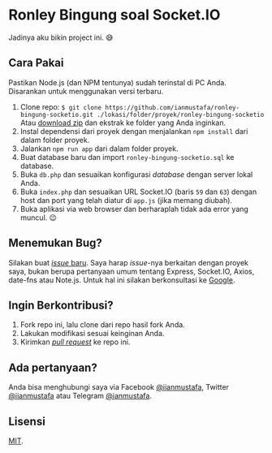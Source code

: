# Ronley Bingung soal Socket.IO

Jadinya aku bikin project ini. 😅

## Cara Pakai
Pastikan Node.js (dan NPM tentunya) sudah terinstal di PC Anda. Disarankan untuk menggunakan versi terbaru.

1. Clone repo: `$ git clone https://github.com/ianmustafa/ronley-bingung-socketio.git ./lokasi/folder/proyek/ronley-bingung-socketio`  
  Atau [download zip](https://github.com/ianmustafa/ronley-bingung-socketio/archive/master.zip) dan ekstrak ke folder yang Anda inginkan.
2. Instal dependensi dari proyek dengan menjalankan `npm install` dari dalam folder proyek.
3. Jalankan `npm run app` dari dalam folder proyek.
4. Buat database baru dan import `ronley-bingung-socketio.sql` ke database.
5. Buka `db.php` dan sesuaikan konfigurasi _database_ dengan server lokal Anda.
6. Buka `index.php` dan sesuaikan URL Socket.IO (baris `59` dan `63`) dengan host dan port yang telah diatur di `app.js` (jika memang diubah).
7. Buka aplikasi via web browser dan berharaplah tidak ada error yang muncul. 😉

## Menemukan Bug?
Silakan buat [_issue_ baru](https://github.com/ianmustafa/ronley-bingung-socketio/issues/new). Saya harap _issue_-nya berkaitan dengan proyek saya, bukan berupa pertanyaan umum tentang Express, Socket.IO, Axios, date-fns atau Note.js. Untuk hal ini silakan berkonsultasi ke [Google](https://googel.co.id).

## Ingin Berkontribusi?
1. Fork repo ini, lalu clone dari repo hasil fork Anda.
2. Lakukan modifikasi sesuai keinginan Anda.
3. Kirimkan [_pull request_](https://github.com/ianmustafa/ronley-bingung-socketio/compare) ke repo ini.

## Ada pertanyaan?
Anda bisa menghubungi saya via Facebook [@iianmustafa](https://fb.me/iianmustafa), Twitter [@iianmustafa](https://twitter.com/iianmustafa) atau Telegram [@ianmustafa](https://telegram.me/ianmustafa).

## Lisensi
[MIT](https://github.com/ianmustafa/ronley-bingung-socketio/blob/master/LICENSE).
